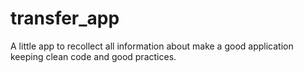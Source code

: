 # transfer_app
A little app to recollect all information about make a good application keeping clean code and good practices.

